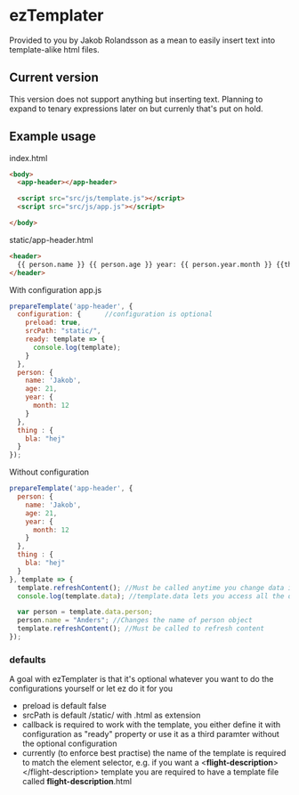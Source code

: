 # ezTemplater
Provided to you by Jakob Rolandsson as a mean to easily insert text into template-alike html files. 


## Current version
This version does not support anything but inserting text. Planning to expand to tenary expressions later on but currenly that's put on hold.


## Example usage
index.html
```html
<body>
  <app-header></app-header>

  <script src="src/js/template.js"></script>
  <script src="src/js/app.js"></script>

</body>
```

static/app-header.html
```html
<header>
  {{ person.name }} {{ person.age }} year: {{ person.year.month }} {{thing.bla}}
</header>
```

With configuration
app.js
```javascript
prepareTemplate('app-header', {
  configuration: {      //configuration is optional
    preload: true,
    srcPath: "static/",
    ready: template => {
      console.log(template);
    }
  },
  person: {
    name: 'Jakob',
    age: 21,
    year: {
      month: 12
    }
  },
  thing : {
    bla: "hej"
  }
});
```
Without configuration
```javascript
prepareTemplate('app-header', {
  person: {
    name: 'Jakob',
    age: 21,
    year: {
      month: 12
    }
  },
  thing : {
    bla: "hej"
  }
}, template => {
  template.refreshContent(); //Must be called anytime you change data in the template
  console.log(template.data); //template.data lets you access all the data that you set and manipulate it

  var person = template.data.person;
  person.name = "Anders"; //Changes the name of person object
  template.refreshContent(); //Must be called to refresh content
});

```
### defaults
A goal with ezTemplater is that it's optional whatever you want to do the configurations yourself or let ez do it for you
- preload is default false
- srcPath is default /static/ with .html as extension
- callback is required to work with the template, you either define it with configuration as "ready" property or use it as a third paramter without the optional configuration
- currently (to enforce best practise) the name of the template is required to match the element selector, e.g. if you want a &lt;**flight-description**&gt;&lt;/flight-description&gt; template you are required to have a template file called **flight-description**.html
